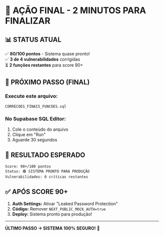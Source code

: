 # 🎯 AÇÃO FINAL - 2 MINUTOS PARA FINALIZAR

## 📊 STATUS ATUAL
✅ **80/100 pontos** - Sistema quase pronto!  
✅ **3 de 4 vulnerabilidades** corrigidas  
⏳ **2 funções restantes** para score 90+  

## 🚀 PRÓXIMO PASSO (FINAL)

### Execute este arquivo:
```
CORRECOES_FINAIS_FUNCOES.sql
```

### No Supabase SQL Editor:
1. Cole o conteúdo do arquivo
2. Clique em "Run"
3. Aguarde 30 segundos

## 🎉 RESULTADO ESPERADO

```
Score: 90+/100 pontos
Status: 🟢 SISTEMA PRONTO PARA PRODUÇÃO
Vulnerabilidades: 0 críticas restantes
```

## ✅ APÓS SCORE 90+

1. **Auth Settings:** Ativar "Leaked Password Protection"
2. **Código:** Remover `NEXT_PUBLIC_MOCK_AUTH=true`  
3. **Deploy:** Sistema pronto para produção!

---

**ÚLTIMO PASSO → SISTEMA 100% SEGURO!** 🚀 